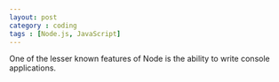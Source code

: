 ```yaml
---
layout: post
category : coding
tags : [Node.js, JavaScript]
---
```


One of the lesser known features of Node is the ability to write console applications.